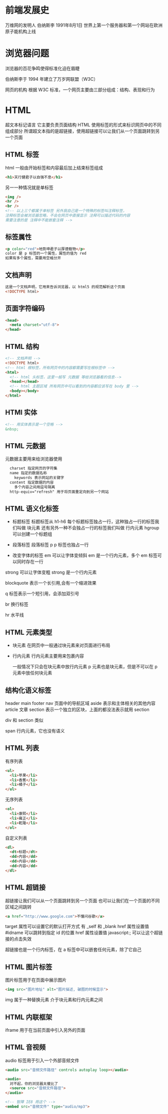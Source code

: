 # 前端发展史
万维网的发明人 伯纳斯李
1991年8月1日 世界上第一个服务器和第一个网站在欧洲原子能机构上线

# 浏览器问题
浏览器的百花争鸣使得标准化迫在眉睫

伯纳斯李于 1994 年建立了万岁网联盟（W3C）

网页的机构
根据 W3C 标准，一个网页主要由三部分组成：结构、表现和行为


# HTML
超文本标记语言
它主要负责页面结构
HTML 使用标签的形式来标识网页中的不同组成部分
所谓超文本指的是超链接，使用超链接可以让我们从一个页面跳转到另一个页面


## HTML 标签
html 一般由开始标签和内容最后加上结束标签组成
```html
<h1>天行健君子以自强不息</h1>
```

另一一种情况就是单标签
```html
<img />
<hr />
<br />
<!-- 以上三个都属于单标签 另外我自己是一个特殊的标签叫注释标签，
注释标签会被浏览器忽略，不会在网页中直接显示 注释可以描述代码的内容
需要注意的是 注释中不能嵌套注释 -->
```

## 标签属性
```html
<p color="red">地势坤君子以厚德载物</p>
color 是 p 标签的一个属性，属性的值为 red
如果有多个属性，需要用空格分开
```

## 文档声明
```html
这是一个文档声明，它用来告诉浏览器，以 html5 的规范解析这个页面
<!DOCTYPE html>
```

## 页面字符编码
```html
<head>
  <meta charset="utf-8">
</head>
```

## HTML 结构
```html
<!-- 文档声明 -->
<!DOCTYPE html>
<!-- html 根标签，所有网页中的内容都需要写在根标签中 -->
<html>
  <!-- html 头标签，这里一般写 元数据 等给浏览器看的信息-->
  <head></head>
  <!-- html 主题区域 所有网页中可以看到的内容都应该写在 body 里 -->
  <body></body>
</html>
```

## HTMl 实体
```html
<!-- 用实体表示是一个空格 -->
&nbsp;
```

## HTML 元数据
元数据主要用来给浏览器使用
```html
  charset 指定网页的字符集
  name 指定的数据名称
    keywords 表示网站的关键字
  content 指定数据的内容
    多个内容之间用逗号隔离
  http-equiv="refresh" 用于将页面重定向到另一个网站

```

## HTML 语义化标签
- 标题标签
标题标签从 h1-h6
每个标题标签独占一行，这种独占一行的标签我们叫做 块元素
还有另外一种不会独占一行的标签我们叫做 行内元素
hgroup 可以创建一个标题组

- 段落标签
段落标签 p
p 标签也独占一行

- 改变字体的标签
em 可以让字体变倾斜
em 是一个行内元素，多个 em 标签可以同时存在一行

strong 可以让字体变粗
strong 是一个行内元素

blockquote 表示一个长引用,会有一个缩进效果

q 标签表示一个短引用，会添加双引号

br 换行标签

hr 水平线

## HTML 元素类型
- 块元素
    在网页中一般通过块元素来对页面进行布局
- 行内元素
    行内元素主要用来包裹内容

    一般情况下只会在块元素中放行内元素
    p 元素也是块元素，但是不可以在 p 元素中放任何块元素


## 结构化语义标签
header
main
footer
nav 页面中的导航区域
aside 表示和主体相关的其他内容
article 文章
section 表示一个独立的区块，上面的都没法表示就用 section

div 和 section 类似

span 行内元素，它也没有语义


## HTML 列表
有序列表
```html
<ul>
  <li>苹果</li>
  <li>香蕉</li>
  <li>橘子</li>
</ul>
```
无序列表
```html
<ol>
  <li>康熙</li>
  <li>雍正</li>
  <li>乾隆</li>
</ol>
```
自定义列表
```html
<dl>
  <dt>标题</dt>
  <dd>内容</dd>
  <dd>内容</dd>
  <dd>内容</dd>
</dl>
```

## HTML 超链接
超链接让我们可以从一个页面跳转到另一个页面
也可以让我们在一个页面的不同区域之间跳转
```html
<a href="http://www.google.com">不懂问谷歌</a>
```
target 属性可以设置它的默认打开方式 有 _self 和 _blank
href 属性设置值 #idname 可以跳转到指定 id 的位置
href 属性设置值 javascript:; 可以让这个超链接的点击失效

超链接也是一个行内标签，在 a 标签中可以嵌套任何元素，除了它自己


## HTML 图片标签
图片标签用于在页面中展示图片
```html
<img src="图片地址" alt="图片描述, 破图的时候显示">
```
img 属于一种替换元素 介于块元素和行内元素之间

## HTML 内联框架
iframe 用于在当前页面中引入另外的页面


## HTML 音视频
audio 标签用于引入一个外部音频文件
```html
<audio src="音频文件路径" controls autoplay loop></audio>

<audio>
  对不起，你的浏览器太傻比了
  <source src="音频文件路径">
</audio>

<!-- 智障 IE8 用这个 -->
<embed src="音频文件" type="audio/mp3">
```